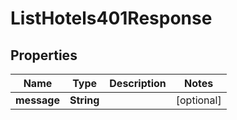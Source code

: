 

# ListHotels401Response


## Properties

| Name | Type | Description | Notes |
|------------ | ------------- | ------------- | -------------|
|**message** | **String** |  |  [optional] |



